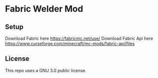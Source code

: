 # Fabric Welder Mod

## Setup

Download Fabric here https://fabricmc.net/use/
Download Fabric Api here https://www.curseforge.com/minecraft/mc-mods/fabric-api/files

## License

This repo uses a GNU 3.0 public license.

